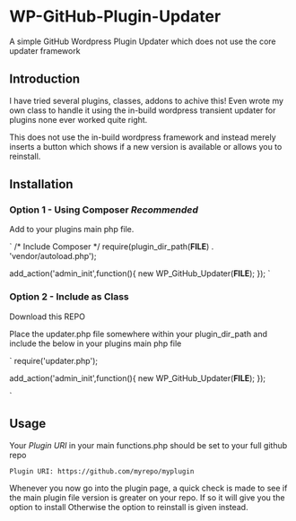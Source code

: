 # WP-GitHub-Plugin-Updater
A simple GitHub Wordpress Plugin Updater which does not use the core updater framework

## Introduction

I have tried several plugins, classes, addons to achive this! Even wrote my own class to handle it using the in-build wordpress transient updater for plugins
none ever worked quite right. 

This does not use the in-build wordpress framework and instead merely inserts a button which shows if a new version is available or allows you to reinstall. 

## Installation

### Option 1 - Using Composer *Recommended*

Add to your plugins main php file.

`
/* Include Composer */
require(plugin_dir_path(__FILE__) . 'vendor/autoload.php');

add_action('admin_init',function(){
	new WP_GitHub_Updater(__FILE__);
});
`

### Option 2 - Include as Class

Download this REPO

Place the updater.php file somewhere within your plugin_dir_path and include the below in your plugins main php file

`
require('updater.php');

add_action('admin_init',function(){
	new WP_GitHub_Updater(__FILE__);
});

`

## Usage

Your *Plugin URI* in your main functions.php should be set to your full github repo

`
Plugin URI: https://github.com/myrepo/myplugin
`

Whenever you now go into the plugin page, a quick check is made to see if the main plugin file version is greater on your repo. If so it will give you the option to install
Otherwise the option to reinstall is given instead. 






